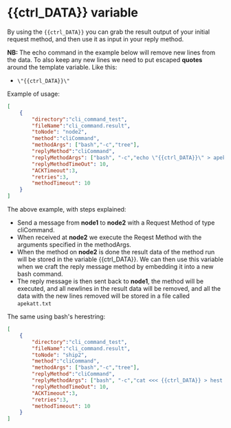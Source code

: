 # {{ctrl_DATA}} variable

By using the `{{ctrl_DATA}}` you can grab the result output of your initial request method, and then use it as input in your reply method.

**NB:** The echo command in the example below will remove new lines from the data. To also keep any new lines we need to put escaped **quotes** around the template variable. Like this:

- `\"{{ctrl_DATA}}\"`

Example of usage:

```json
[
    {
        "directory":"cli_command_test",
        "fileName":"cli_command.result",
        "toNode": "node2",
        "method":"cliCommand",
        "methodArgs": ["bash","-c","tree"],
        "replyMethod":"cliCommand",
        "replyMethodArgs": ["bash", "-c","echo \"{{ctrl_DATA}}\" > apekatt.txt"],
        "replyMethodTimeOut": 10,
        "ACKTimeout":3,
        "retries":3,
        "methodTimeout": 10
    }
]
```

The above example, with steps explained:

- Send a message from **node1** to **node2** with a Request Method of type cliCommand.
- When received at **node2** we execute the Reqest Method with the arguments specified in the methodArgs.
- When the method on **node2** is done the result data of the method run will be stored in the variable {{ctrl_DATA}}. We can then use this variable when we craft the reply message method by embedding it into a new bash command.
- The reply message is then sent back to **node1**, the method will be executed, and all newlines in the result data will be removed, and all the data with the new lines removed will be stored in a file called `apekatt.txt`

The same using bash's herestring:

```json
[
    {
        "directory":"cli_command_test",
        "fileName":"cli_command.result",
        "toNode": "ship2",
        "method":"cliCommand",
        "methodArgs": ["bash","-c","tree"],
        "replyMethod":"cliCommand",
        "replyMethodArgs": ["bash", "-c","cat <<< {{ctrl_DATA}} > hest.txt"],
        "replyMethodTimeOut": 10,
        "ACKTimeout":3,
        "retries":3,
        "methodTimeout": 10
    }
]
```
